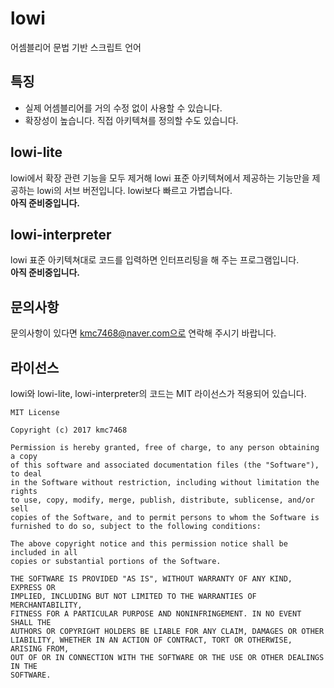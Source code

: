 # lowi
어셈블리어 문법 기반 스크립트 언어

## 특징
- 실제 어셈블리어를 거의 수정 없이 사용할 수 있습니다.
- 확장성이 높습니다. 직접 아키텍쳐를 정의할 수도 있습니다.

## lowi-lite
lowi에서 확장 관련 기능을 모두 제거해 lowi 표준 아키텍쳐에서 제공하는 기능만을 제공하는 lowi의 서브 버전입니다. lowi보다 빠르고 가볍습니다.<br>
**아직 준비중입니다.**

## lowi-interpreter
lowi 표준 아키텍쳐대로 코드를 입력하면 인터프리팅을 해 주는 프로그램입니다.<br>
**아직 준비중입니다.**

## 문의사항
문의사항이 있다면 kmc7468@naver.com으로 연락해 주시기 바랍니다.

## 라이선스
lowi와 lowi-lite, lowi-interpreter의 코드는 MIT 라이선스가 적용되어 있습니다.
```
MIT License

Copyright (c) 2017 kmc7468

Permission is hereby granted, free of charge, to any person obtaining a copy
of this software and associated documentation files (the "Software"), to deal
in the Software without restriction, including without limitation the rights
to use, copy, modify, merge, publish, distribute, sublicense, and/or sell
copies of the Software, and to permit persons to whom the Software is
furnished to do so, subject to the following conditions:

The above copyright notice and this permission notice shall be included in all
copies or substantial portions of the Software.

THE SOFTWARE IS PROVIDED "AS IS", WITHOUT WARRANTY OF ANY KIND, EXPRESS OR
IMPLIED, INCLUDING BUT NOT LIMITED TO THE WARRANTIES OF MERCHANTABILITY,
FITNESS FOR A PARTICULAR PURPOSE AND NONINFRINGEMENT. IN NO EVENT SHALL THE
AUTHORS OR COPYRIGHT HOLDERS BE LIABLE FOR ANY CLAIM, DAMAGES OR OTHER
LIABILITY, WHETHER IN AN ACTION OF CONTRACT, TORT OR OTHERWISE, ARISING FROM,
OUT OF OR IN CONNECTION WITH THE SOFTWARE OR THE USE OR OTHER DEALINGS IN THE
SOFTWARE.
```